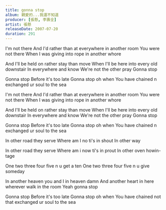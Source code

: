 ```yaml
---
title: gonna stop
album: 親愛的...我還不知道
producer: [張懸, 李壽全]
artist: 張懸
releaseDate: 2007-07-20
duration: 291
---
```

I'm not there
And I'd rather than at everywhere in another room
You were not there
When I was giving into rope in another whore

And I'll be held on rather stay than move
When I'll be here into every old downstair
In everywhere and know
We're not the other pray
Gonna stop

Gonna stop
Before it's too late
Gonna stop oh when
You have chained n exchanged ur soul to the sea

I'm not there
And I'd rather than at everywhere in another room
You were not there
When I was giving into rope in another whore

And I'll be held on rather stay than move
When I'll be here into every old downstair
In everywhere and know
We're not the other pray
Gonna stop

Gonna stop
Before it's too late
Gonna stop oh when
You have chained n exchanged ur soul to the sea

In other road they serve
Where am I no ti's in shout
In other way

In other road they serve
Where am i now ti's in prout
In other oven howin-tage

One two three four five n u get a ten
One two three four five n u give someday

In another heaven you and I in heaven damn
And another heart in here wherever walk in the room
Yeah gonna stop

Gonna stop
Before it's too late
Gonna stop oh when
You have chained not that exchanged ur soul to the sea